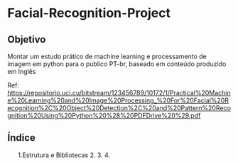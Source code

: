 # Facial-Recognition-Project

<h2>Objetivo</h2>
Montar um estudo prático de machine learning e processamento de imagem em python para o publico PT-br, baseado em conteúdo produzido em Inglês

Ref: https://repositorio.uci.cu/bitstream/123456789/10172/1/Practical%20Machine%20Learning%20and%20Image%20Processing_%20For%20Facial%20Recognition%2C%20Object%20Detection%2C%20and%20Pattern%20Recognition%20Using%20Python%20%28%20PDFDrive%20%29.pdf

<h2>Índice</h2>

<ol>
  1.Estrutura e Bibliotecas
  2.
  3.
  4.
</ol>

